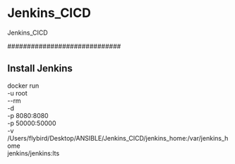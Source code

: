 # Jenkins_CICD
 Jenkins_CICD

#############################
## Install Jenkins
docker run \
  -u root \
  --rm \
  -d \
  -p 8080:8080 \
  -p 50000:50000 \
  -v /Users/flybird/Desktop/ANSIBLE/Jenkins_CICD/jenkins_home:/var/jenkins_home \
jenkins/jenkins:lts